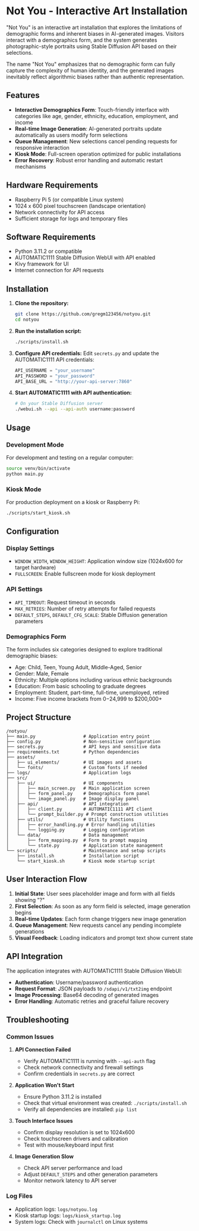 # Not You - Interactive Art Installation

"Not You" is an interactive art installation that explores the limitations of demographic forms and inherent biases in AI-generated images. Visitors interact with a demographics form, and the system generates photographic-style portraits using Stable Diffusion API based on their selections.

The name "Not You" emphasizes that no demographic form can fully capture the complexity of human identity, and the generated images inevitably reflect algorithmic biases rather than authentic representation.

## Features

- **Interactive Demographics Form**: Touch-friendly interface with categories like age, gender, ethnicity, education, employment, and income
- **Real-time Image Generation**: AI-generated portraits update automatically as users modify form selections
- **Queue Management**: New selections cancel pending requests for responsive interaction
- **Kiosk Mode**: Full-screen operation optimized for public installations
- **Error Recovery**: Robust error handling and automatic restart mechanisms

## Hardware Requirements

- Raspberry Pi 5 (or compatible Linux system)
- 1024 x 600 pixel touchscreen (landscape orientation)
- Network connectivity for API access
- Sufficient storage for logs and temporary files

## Software Requirements

- Python 3.11.2 or compatible
- AUTOMATIC1111 Stable Diffusion WebUI with API enabled
- Kivy framework for UI
- Internet connection for API requests

## Installation

1. **Clone the repository:**
   ```bash
   git clone https://github.com/gregm123456/notyou.git
   cd notyou
   ```

2. **Run the installation script:**
   ```bash
   ./scripts/install.sh
   ```

3. **Configure API credentials:**
   Edit `secrets.py` and update the AUTOMATIC1111 API credentials:
   ```python
   API_USERNAME = "your_username"
   API_PASSWORD = "your_password"
   API_BASE_URL = "http://your-api-server:7860"
   ```

4. **Start AUTOMATIC1111 with API authentication:**
   ```bash
   # On your Stable Diffusion server
   ./webui.sh --api --api-auth username:password
   ```

## Usage

### Development Mode
For development and testing on a regular computer:
```bash
source venv/bin/activate
python main.py
```

### Kiosk Mode
For production deployment on a kiosk or Raspberry Pi:
```bash
./scripts/start_kiosk.sh
```

## Configuration

### Display Settings
- `WINDOW_WIDTH`, `WINDOW_HEIGHT`: Application window size (1024x600 for target hardware)
- `FULLSCREEN`: Enable fullscreen mode for kiosk deployment

### API Settings
- `API_TIMEOUT`: Request timeout in seconds
- `MAX_RETRIES`: Number of retry attempts for failed requests
- `DEFAULT_STEPS`, `DEFAULT_CFG_SCALE`: Stable Diffusion generation parameters

### Demographics Form
The form includes six categories designed to explore traditional demographic biases:
- Age: Child, Teen, Young Adult, Middle-Aged, Senior
- Gender: Male, Female
- Ethnicity: Multiple options including various ethnic backgrounds
- Education: From basic schooling to graduate degrees
- Employment: Student, part-time, full-time, unemployed, retired
- Income: Five income brackets from $0-$24,999 to $200,000+

## Project Structure

```
/notyou/
├── main.py                  # Application entry point
├── config.py                # Non-sensitive configuration
├── secrets.py               # API keys and sensitive data
├── requirements.txt         # Python dependencies
├── assets/
│   ├── ui_elements/         # UI images and assets
│   └── fonts/               # Custom fonts if needed
├── logs/                    # Application logs
├── src/
│   ├── ui/                  # UI components
│   │   ├── main_screen.py   # Main application screen
│   │   ├── form_panel.py    # Demographics form panel
│   │   └── image_panel.py   # Image display panel
│   ├── api/                 # API integration
│   │   ├── client.py        # AUTOMATIC1111 API client
│   │   └── prompt_builder.py # Prompt construction utilities
│   ├── utils/               # Utility functions
│   │   ├── error_handling.py # Error handling utilities
│   │   └── logging.py       # Logging configuration
│   └── data/                # Data management
│       ├── form_mapping.py  # Form to prompt mapping
│       └── state.py         # Application state management
└── scripts/                 # Maintenance and setup scripts
    ├── install.sh           # Installation script
    └── start_kiosk.sh       # Kiosk mode startup script
```

## User Interaction Flow

1. **Initial State**: User sees placeholder image and form with all fields showing "?"
2. **First Selection**: As soon as any form field is selected, image generation begins
3. **Real-time Updates**: Each form change triggers new image generation
4. **Queue Management**: New requests cancel any pending incomplete generations
5. **Visual Feedback**: Loading indicators and prompt text show current state

## API Integration

The application integrates with AUTOMATIC1111 Stable Diffusion WebUI:
- **Authentication**: Username/password authentication
- **Request Format**: JSON payloads to `/sdapi/v1/txt2img` endpoint
- **Image Processing**: Base64 decoding of generated images
- **Error Handling**: Automatic retries and graceful failure recovery

## Troubleshooting

### Common Issues

1. **API Connection Failed**
   - Verify AUTOMATIC1111 is running with `--api-auth` flag
   - Check network connectivity and firewall settings
   - Confirm credentials in `secrets.py` are correct

2. **Application Won't Start**
   - Ensure Python 3.11.2 is installed
   - Check that virtual environment was created: `./scripts/install.sh`
   - Verify all dependencies are installed: `pip list`

3. **Touch Interface Issues**
   - Confirm display resolution is set to 1024x600
   - Check touchscreen drivers and calibration
   - Test with mouse/keyboard input first

4. **Image Generation Slow**
   - Check API server performance and load
   - Adjust `DEFAULT_STEPS` and other generation parameters
   - Monitor network latency to API server

### Log Files

- Application logs: `logs/notyou.log`
- Kiosk startup logs: `logs/kiosk_startup.log`
- System logs: Check with `journalctl` on Linux systems
